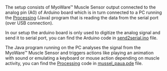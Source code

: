 The setup consists of MyoWare™ Muscle Sensor output connected to the analog pin (A0) of Arduino board which is in turn connected to a PC running the [Processing](https://processing.org) (Java) program that is reading the data from the serial port (over USB connection).  

In our setup the arduino board is only used to digitize the analog signal and send it to serial port, you can find the Arduino code in [send2serial.ino](send2serial.ino) file.  

The Java program running on the PC analyses the signal from the MyoWare™ Muscle Sensor and triggers actions like playing an animation with sound or emulating a keyboard or mouse action depending on muscle activity, you can find the [Processing](https://processing.org) code in [mussel_paua.pde](mussel_paua.pde) file.
